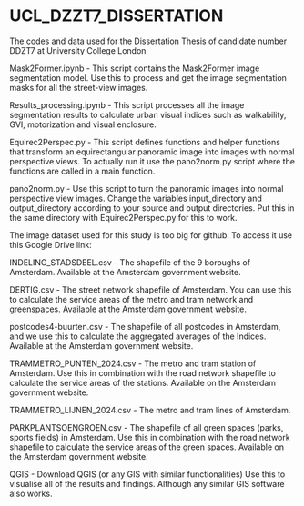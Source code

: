 # UCL_DZZT7_DISSERTATION
The codes and data used for the Dissertation Thesis of candidate number DDZT7 at University College London

Mask2Former.ipynb - This script contains the Mask2Former image segmentation model. Use this
to process and get the image segmentation masks for all the street-view
images.

Results_processing.ipynb - This script processes all the image segmentation results to calculate urban
visual indices such as walkability, GVI, motorization and visual enclosure.

Equirec2Perspec.py - This script defines functions and helper functions that transform an
equirectangular panoramic image into images with normal perspective
views. To actually run it use the pano2norm.py script where the functions
are called in a main function.

pano2norm.py - Use this script to turn the panoramic images into normal perspective view
images. Change the variables input_directory and output_directory
according to your source and output directories. Put this in the same
directory with Equirec2Perspec.py for this to work.

The image dataset used for this study is too big for github. To access it use this Google Drive link: 

INDELING_STADSDEEL.csv - The shapefile of the 9 boroughs of Amsterdam. Available at the Amsterdam
government website.

DERTIG.csv - The street network shapefile of Amsterdam. You can use this to calculate
the service areas of the metro and tram network and greenspaces. Available
at the Amsterdam government website.

postcodes4-buurten.csv - The shapefile of all postcodes in Amsterdam, and we use this to calculate
the aggregated averages of the Indices. Available at the Amsterdam
government website.

TRAMMETRO_PUNTEN_2024.csv - The metro and tram station of Amsterdam. Use this in combination with
the road network shapefile to calculate the service areas of the stations.
Available on the Amsterdam government website.

TRAMMETRO_LIJNEN_2024.csv - The metro and tram lines of Amsterdam.

PARKPLANTSOENGROEN.csv - The shapefile of all green spaces (parks, sports fields) in Amsterdam. Use
this in combination with the road network shapefile to calculate the service
areas of the green spaces. Available on the Amsterdam government website.

QGIS - Download QGIS (or any GIS with similar functionalities) Use this to visualise all of the results and findings. Although any similar
GIS software also works.


